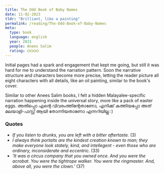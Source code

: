 ```yaml
---
title: The Odd Book of Baby Names
date: 11-02-2023
tldr: "Brilliant, like a painting"
permalink: /reading/The-Odd-Book-of-Baby-Names
meta: 
  type: book
  language: english
  year: 2021
  people: Anees Salim
  rating: ⭘⭘⭘⭘
---
```


Initial pages had a spark and engagement that kept me going, but still it was hard for me to understand the narration pattern. Soon the narrative structure and characters become more precise, letting the reader picture all eight characters with all details, like an oil painting, similar to the book's cover. 

Similar to other Anees Salim books, I felt a hidden Malayalee-specific narration happening inside the universal story, more like a pack of easter eggs. അതിപ്പൊ എന്റെ വിവരംത്തിന്റേതാണോ, എനിക്ക് കത്തിയപ്പോ അത് മലയാളി-ഫസ്റ്റ് ആയി തോന്നിയതാണോ എന്നറിയില്ല :) 

### Quotes 
- *If you listen to drunks, you are left with a bitter aftertaste.* (3)
- *I always think portaits are the kindest creation known to man; they make everyone look stately, kind, and intellegent - even those who are ordinary, inconsiderate and eccentric.* (33)
- *'It was a circus company that you owned once. And you were the acrobat. You were the tightrope walker. You were the ringmaster. And, above all, you were the clown.'* (37)